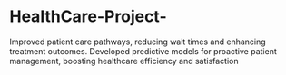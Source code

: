# HealthCare-Project-
Improved patient care pathways, reducing wait times and enhancing treatment outcomes. Developed predictive models for proactive patient management, boosting healthcare efficiency and satisfaction
